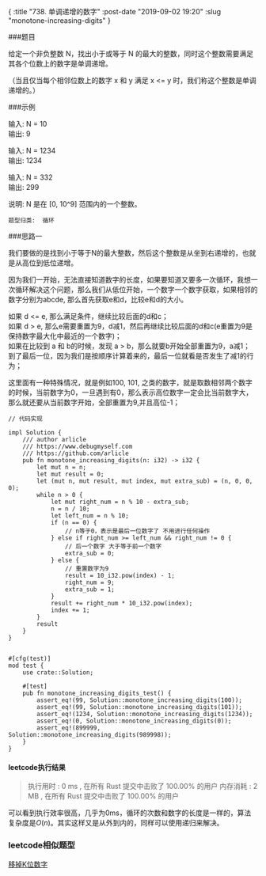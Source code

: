 {
    :title "738. 单调递增的数字"
    :post-date "2019-09-02 19:20"
    :slug "monotone-increasing-digits"
}


###题目

给定一个非负整数 N，找出小于或等于 N 的最大的整数，同时这个整数需要满足其各个位数上的数字是单调递增。

（当且仅当每个相邻位数上的数字 x 和 y 满足 x <= y 时，我们称这个整数是单调递增的。）


###示例

输入: N = 10  
输出: 9 

输入: N = 1234  
输出: 1234

输入: N = 332  
输出: 299

说明: N 是在 [0, 10^9] 范围内的一个整数。


`题型归类:  循环`

###思路一

我们要做的是找到小于等于N的最大整数，然后这个整数是从坐到右递增的，也就是从高位到低位递增。

因为我们一开始，无法直接知道数字的长度，如果要知道又要多一次循环，我想一次循环解决这个问题，那么我们从低位开始，一个数字一个数字获取，如果相邻的数字分别为abcde, 那么首先获取e和d，比较e和d的大小。

如果 d <= e, 那么满足条件，继续比较后面的d和c；  
如果 d > e, 那么e需要重置为9，d减1，然后再继续比较后面的d和c(e重置为9是保持数字最大化中最近的一个数字)；  
如果在比较到 a 和 b的时候，发现 a > b，那么就要b开始全部重置为9，a减1；  
到了最后一位，因为我们是按顺序计算着来的，最后一位就看是否发生了减1的行为；  

这里面有一种特殊情况，就是例如100, 101, 之类的数字，就是取数相邻两个数字的时候，当前数字为0，一旦遇到有0，那么表示高位数字一定会比当前数字大，那么就还要从当前数字开始，全部重置为9,并且高位-1；

```.lang-rust
// 代码实现

impl Solution {
    /// author arlicle
    /// https://www.debugmyself.com
    /// https://github.com/arlicle
    pub fn monotone_increasing_digits(n: i32) -> i32 {
        let mut n = n;
        let mut result = 0;
        let (mut n, mut result, mut index, mut extra_sub) = (n, 0, 0, 0);
        while n > 0 {
            let mut right_num = n % 10 - extra_sub;
            n = n / 10;
            let left_num = n % 10;
            if (n == 0) {
                // n等于0，表示是最后一位数字了 不用进行任何操作
            } else if right_num >= left_num && right_num != 0 {
                // 后一个数字 大于等于前一个数字
                extra_sub = 0;
            } else {
                // 重置数字为9
                result = 10_i32.pow(index) - 1;
                right_num = 9;
                extra_sub = 1;
            }
            result += right_num * 10_i32.pow(index);
            index += 1;
        }
        result
    }
}


#[cfg(test)]
mod test {
    use crate::Solution;

    #[test]
    pub fn monotone_increasing_digits_test() {
        assert_eq!(99, Solution::monotone_increasing_digits(100));
        assert_eq!(99, Solution::monotone_increasing_digits(101));
        assert_eq!(1234, Solution::monotone_increasing_digits(1234));
        assert_eq!(0, Solution::monotone_increasing_digits(0));
        assert_eq!(899999, Solution::monotone_increasing_digits(989998));
    }
}

```

#### leetcode执行结果
> 执行用时 : 0 ms , 在所有 Rust 提交中击败了 100.00% 的用户
> 内存消耗 : 2 MB , 在所有 Rust 提交中击败了 100.00% 的用户

可以看到执行效率很高，几乎为0ms，循环的次数和数字的长度是一样的，算法复杂度是$O(n)$。其实这样又是从外到内的，同样可以使用递归来解决。




### leetcode相似题型

[移掉K位数字](https://leetcode-cn.com/problems/remove-k-digits/)





